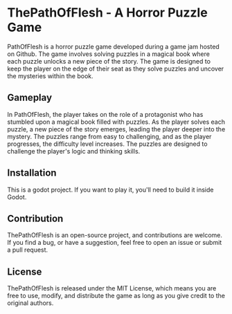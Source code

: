 # ThePathOfFlesh - A Horror Puzzle Game

PathOfFlesh is a horror puzzle game developed during a game jam hosted on Github. The game involves solving puzzles in a magical book where each puzzle unlocks a new piece of the story. The game is designed to keep the player on the edge of their seat as they solve puzzles and uncover the mysteries within the book.

## Gameplay

In PathOfFlesh, the player takes on the role of a protagonist who has stumbled upon a magical book filled with puzzles. As the player solves each puzzle, a new piece of the story emerges, leading the player deeper into the mystery. The puzzles range from easy to challenging, and as the player progresses, the difficulty level increases. The puzzles are designed to challenge the player's logic and thinking skills.


## Installation

This is a godot project. If you want to play it, you'll need to build it inside Godot.

## Contribution

ThePathOfFlesh is an open-source project, and contributions are welcome. If you find a bug, or have a suggestion, feel free to open an issue or submit a pull request.

## License

ThePathOfFlesh is released under the MIT License, which means you are free to use, modify, and distribute the game as long as you give credit to the original authors.
